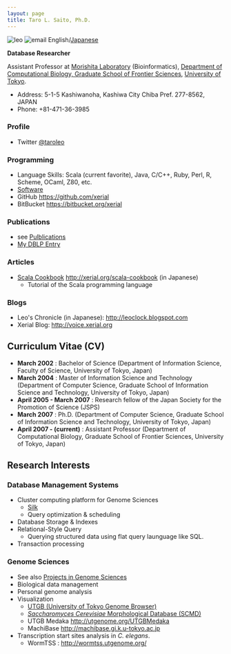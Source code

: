 ```yaml
---
layout: page
title: Taro L. Saito, Ph.D.
---
```

![leo]({{SITE_URL}}/image/leo.png) ![email]({{SITE_URL}}/image/leo-email.png) English/[Japanese](/leoj)

**Database Researcher** 

Assistant Professor at [Morishita Laboratory](http://www.gi.k.u-tokyo.ac.jp/) (Bioinformatics), [Department of Computational Biology, Graduate School of Frontier Sciences](http://www.cb.k.u-tokyo.ac.jp/?lang=en), [University of Tokyo](http://www.u-tokyo.ac.jp/index_e.html).


* Address: 5-1-5 Kashiwanoha, Kashiwa City Chiba Pref. 277-8562, JAPAN
* Phone: +81-471-36-3985

### Profile

* Twitter [@taroleo](https://twitter.com/taroleo)

### Programming 
* Language Skills: Scala (current favorite), Java, C/C++, Ruby, Perl, R, Scheme, OCaml, Z80, etc.
* [Software]({{BASE_PATH}}/software)
* GitHub <https://github.com/xerial>
* BitBucket <https://bitbucket.org/xerial>

### Publications 
* see [Pulblications]({{SITE_URL}}/publication)
* [My DBLP Entry](http://www.informatik.uni-trier.de/~ley/db/indices/a-tree/s/Saito:Taro_L=.html)

### Articles
* [Scala Cookbook](http://xerial.org/scala-cookbook) <http://xerial.org/scala-cookbook> (in Japanese)
  * Tutorial of the Scala programming language

### Blogs
* Leo's Chronicle (in Japanese): <http://leoclock.blogspot.com>
* Xerial Blog: <http://voice.xerial.org>


 
## Curriculum Vitae (CV) 

* **March 2002** : Bachelor of Science (Department of Information Science, Faculty of Science, University of Tokyo, Japan)
* **March 2004** : Master of Information Science and Technology (Department of Computer Science, Graduate School of Information Science and Technology, University of Tokyo, Japan)
* **April 2005 - March 2007** : Research fellow of the Japan Society for the Promotion of Science (JSPS)
* **March 2007** : Ph.D. (Department of Computer Science, Graduate School of Information Science and Technology, University of Tokyo, Japan)   
* **April 2007 - (current)** : Assistant Professor (Department of Computational Biology, Graduate School of Frontier Sciences, University of Tokyo, Japan)


## Research Interests 

### Database Management Systems 
* Cluster computing platform for Genome Sciences
  * [Silk](http://xerial.org/silk)
  * Query optimization & scheduling
* Database Storage & Indexes
* Relational-Style Query
  * Querying structured data using flat query launguage like SQL.
* Transaction processing


### Genome Sciences 
* See also [Projects in Genome Sciences]({{BASE_PATH}}/genome-science)
* Biological data management
* Personal genome analysis
* Visualization
  * [UTGB (University of Tokyo Genome Browser)](http://utgenome.org)
  * [*Saccharomyces Cerevisiae* Morphological Database (SCMD)](http://scmd.gi.k.u-tokyo.ac.jp)
  * UTGB Medaka <http://utgenome.org/UTGBMedaka>
  * MachiBase <http://machibase.gi.k.u-tokyo.ac.jp>
* Transcription start sites analysis in *C. elegans*.  
  * WormTSS : <http://wormtss.utgenome.org/>




